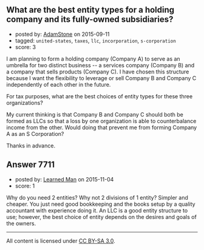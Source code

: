 ## What are the best entity types for a holding company and its fully-owned subsidiaries?

- posted by: [AdamStone](https://stackexchange.com/users/3845882/adamstone) on 2015-09-11
- tagged: `united-states`, `taxes`, `llc`, `incorporation`, `s-corporation`
- score: 3

I am planning to form a holding company (Company A) to serve as an umbrella for two distinct business -- a services company (Company B) and a company that sells products (Company C). I have chosen this structure because I want the flexibility to leverage or sell Company B and Company C independently of each other in the future.

For tax purposes, what are the best choices of entity types for these three organizations?

My current thinking is that Company B and Company C should both be formed as LLCs so that a loss by one organization is able to counterbalance income from the other. Would doing that prevent me from forming Company A as an S Corporation?

Thanks in advance.


## Answer 7711

- posted by: [Learned Man](https://stackexchange.com/users/7236940/learned-man) on 2015-11-04
- score: 1

Why do you need 2 entities? Why not 2 divisions of 1 entity? Simpler and cheaper. You just need good bookkeeping and the books setup by a quality accountant with experience doing it. An LLC is a good entity structure to use; however, the best choice of entity depends on the desires and goals of the owners.



---

All content is licensed under [CC BY-SA 3.0](https://creativecommons.org/licenses/by-sa/3.0/).
